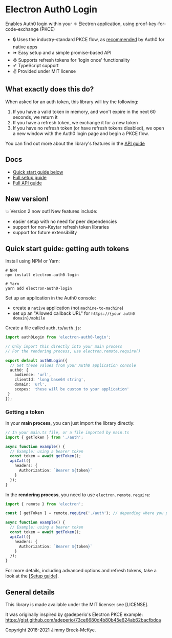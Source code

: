 # Electron Auth0 Login

Enables Auth0 login within your ⚛ Electron application, using proof-key-for-code-exchange (PKCE)

- 🔒 Uses the industry-standard PKCE flow, as [recommended](https://auth0.com/docs/flows/authorization-code-flow-with-proof-key-for-code-exchange-pkce) by Auth0 for native apps
- ⏩ Easy setup and a simple promise-based API
- ♻ Supports refresh tokens for 'login once' functionality
- ✔ TypeScript support
- ✌ Provided under MIT license

## What exactly does this do?

When asked for an auth token, this library will try the following:

1. If you have a valid token in memory, and won't expire in the next 60 seconds, we return it
2. If you have a refresh token, we exchange it for a new token
3. If you have no refresh token (or have refresh tokens disabled), we open a new window with the Auth0 login page and begin a PKCE flow.

You can find out more about the library's features in the [API guide](docs/api.md)

## Docs

- [Quick start guide below](#quick-start-guide-getting-auth-tokens)
- [Full setup guide](docs/setup.md)
- [Full API guide](docs/api.md)

## New version!

💥 Version 2 now out! New features include:

- easier setup with no need for peer dependencies
- support for non-Keytar refresh token libraries
- support for future extensibility

## Quick start guide: getting auth tokens

Install using NPM or Yarn:

```shell script
# NPM
npm install electron-auth0-login

# Yarn
yarn add electron-auth0-login
```

Set up an application in the Auth0 console:

- create a `native` application (not `machine-to-machine`)
- set up an "Allowed callback URL" for `https://{your auth0 domain}/mobile`

Create a file called `auth.ts`/`auth.js`:

```typescript
import auth0Login from 'electron-auth0-login';

// Only import this directly into your main process
// For the rendering process, use electron.remote.require()

export default auth0Login({
  // Get these values from your Auth0 application console
  auth0: {
    audience: 'url',
    clientId: 'long base64 string',
    domain: 'url',
    scopes: 'these will be custom to your application'
 }
});
```

### Getting a token

In your **main process**, you can just import the library directly:

```typescript
// In your main.ts file, or a file imported by main.ts
import { getToken } from './auth';

async function example() {
  // Example: using a bearer token
  const token = await getToken();
  apiCall({
    headers: {
      Authorization: `Bearer ${token}`
    }
  });
}
```

In the **rendering process**, you need to use `electron.remote.require`:

```typescript
import { remote } from 'electron';

const { getToken } = remote.require('./auth'); // depending where you put 'auth.ts'

async function example() {
  // Example: using a bearer token
  const token = await getToken();
  apiCall({
    headers: {
      Authorization: `Bearer ${token}`
    }
  });
}
```

For more details, including advanced options and refresh tokens, take a look at the [[Setup guide]](docs/setup.md).

## General details

This library is made available under the MIT license: see [LICENSE].

It was originally inspired by @adeperio's Electron PKCE example: https://gist.github.com/adeperio/73ce6680d4b80b45e624ab62bacfbdca

Copyright 2018-2021 Jimmy Breck-McKye.
